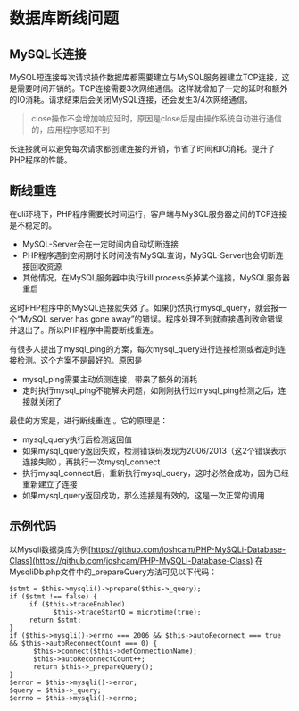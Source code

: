 # 数据库断线问题
## MySQL长连接
MySQL短连接每次请求操作数据库都需要建立与MySQL服务器建立TCP连接，这是需要时间开销的。TCP连接需要3次网络通信。这样就增加了一定的延时和额外的IO消耗。请求结束后会关闭MySQL连接，还会发生3/4次网络通信。

> close操作不会增加响应延时，原因是close后是由操作系统自动进行通信的，应用程序感知不到

长连接就可以避免每次请求都创建连接的开销，节省了时间和IO消耗。提升了PHP程序的性能。

## 断线重连
在cli环境下，PHP程序需要长时间运行，客户端与MySQL服务器之间的TCP连接是不稳定的。

- MySQL-Server会在一定时间内自动切断连接
- PHP程序遇到空闲期时长时间没有MySQL查询，MySQL-Server也会切断连接回收资源
- 其他情况，在MySQL服务器中执行kill process杀掉某个连接，MySQL服务器重启

这时PHP程序中的MySQL连接就失效了。如果仍然执行mysql_query，就会报一个“MySQL server has gone away”的错误。程序处理不到就直接遇到致命错误并退出了。所以PHP程序中需要断线重连。

有很多人提出了mysql_ping的方案，每次mysql_query进行连接检测或者定时连接检测。这个方案不是最好的。原因是

- mysql_ping需要主动侦测连接，带来了额外的消耗
- 定时执行mysql_ping不能解决问题，如刚刚执行过mysql_ping检测之后，连接就关闭了

最佳的方案是，进行断线重连 。它的原理是：

- mysql_query执行后检测返回值
- 如果mysql_query返回失败，检测错误码发现为2006/2013（这2个错误表示连接失败），再执行一次mysql_connect
- 执行mysql_connect后，重新执行mysql_query，这时必然会成功，因为已经重新建立了连接
- 如果mysql_query返回成功，那么连接是有效的，这是一次正常的调用

## 示例代码

以Mysqli数据类库为例[https://github.com/joshcam/PHP-MySQLi-Database-Class](https://github.com/joshcam/PHP-MySQLi-Database-Class)
在MysqliDb.php文件中的_prepareQuery方法可见以下代码：
```
$stmt = $this->mysqli()->prepare($this->_query);
if ($stmt !== false) {
     if ($this->traceEnabled)
           $this->traceStartQ = microtime(true);
     return $stmt;
}
if ($this->mysqli()->errno === 2006 && $this->autoReconnect === true && $this->autoReconnectCount === 0) {
      $this->connect($this->defConnectionName);
      $this->autoReconnectCount++;
      return $this->_prepareQuery();
}
$error = $this->mysqli()->error;
$query = $this->_query;
$errno = $this->mysqli()->errno;

```